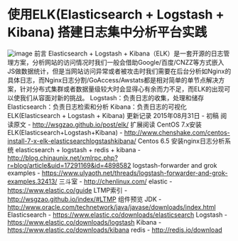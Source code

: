 # 使用ELK(Elasticsearch + Logstash + Kibana) 搭建日志集中分析平台实践

![image](https://i.v2ex.co/2Zo3bPa3.png)
前言
Elasticsearch + Logstash + Kibana（ELK）是一套开源的日志管理方案，分析网站的访问情况时我们一般会借助Google/百度/CNZZ等方式嵌入JS做数据统计，但是当网站访问异常或者被攻击时我们需要在后台分析如Nginx的具体日志，而Nginx日志分割/GoAccess/Awstats都是相对简单的单节点解决方案，针对分布式集群或者数据量级较大时会显得心有余而力不足，而ELK的出现可以使我们从容面对新的挑战。
Logstash：负责日志的收集，处理和储存
Elasticsearch：负责日志检索和分析
Kibana：负责日志的可视化
ELK(Elasticsearch + Logstash + Kibana)
更新记录
2015年08月31日 - 初稿
阅读原文 - http://wsgzao.github.io/post/elk/
扩展阅读
CentOS 7.x安装ELK(Elasticsearch+Logstash+Kibana) - http://www.chenshake.com/centos-install-7-x-elk-elasticsearchlogstashkibana/
Centos 6.5 安装nginx日志分析系统 elasticsearch + logstash + redis + kibana - http://blog.chinaunix.net/xmlrpc.php?r=blog/article&uid=17291169&id=4898582
logstash-forwarder and grok examples - https://www.ulyaoth.net/threads/logstash-forwarder-and-grok-examples.32413/
三斗室 - http://chenlinux.com/
elastic - https://www.elastic.co/guide
LTMP索引 - http://wsgzao.github.io/index/#LTMP
组件预览
JDK - http://www.oracle.com/technetwork/java/javase/downloads/index.html
Elasticsearch - https://www.elastic.co/downloads/elasticsearch
Logstash - https://www.elastic.co/downloads/logstash
Kibana - https://www.elastic.co/downloads/kibana
redis - http://redis.io/download
